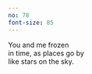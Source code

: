 ```yaml
---
no: 78
font-size: 85
---
```

You and me frozen  
in time, as places go by  
like stars on the sky. 
